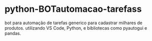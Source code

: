 # python-BOTautomacao-tarefass 
bot para automação de tarefas generico para cadastrar milhares de produtos.
utilizando  VS Code, Python, e bibliotecas como pyautogui e pandas. 
